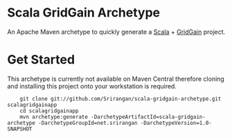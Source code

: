 # Scala GridGain Archetype

An Apache Maven archetype to quickly generate a [Scala](http://www.scala-lang.org) + [GridGain](http://www.gridgain.com) project.

# Get Started

This archetype is currently not available on Maven Central therefore cloning and installing this project onto your workstation is required.

		git clone git://github.com/Srirangan/scala-gridgain-archetype.git scalagridgainapp
		cd scalagridgainapp
		mvn archetype:generate -DarchetypeArtifactId=scala-gridgain-archetype -DarchetypeGroupId=net.srirangan -DarchetypeVersion=1.0-SNAPSHOT

